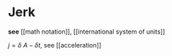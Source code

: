 # Jerk

**see** [[math notation]], [[international system of units]]

$j = \delta\ A - \delta t$, see [[acceleration]]
